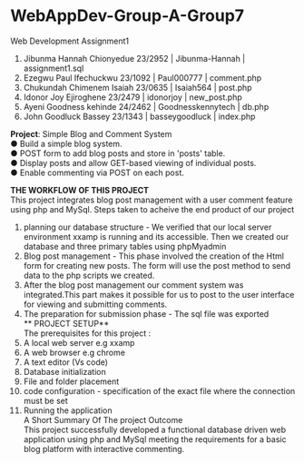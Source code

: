 # WebAppDev-Group-A-Group7  
Web Development Assignment1    
1. Jibunma Hannah Chionyedue    23/2952   | Jibunma-Hannah    |  assignment1.sql
2. Ezegwu Paul Ifechuckwu       23/1092   | Paul000777        |  comment.php    
3. Chukundah Chimenem Isaiah    23/0635   | Isaiah564         |  post.php
4. Idonor Joy Ejiroghene        23/2479   | idonorjoy         |  new_post.php
5. Ayeni Goodness kehinde       24/2462   | Goodnesskennytech |  db.php
6. John Goodluck Bassey         23/1343   | basseygoodluck    |  index.php
  
**Project**: Simple Blog and Comment System   
●   Build a simple blog system.   
●   POST form to add blog posts and store in 'posts' table.   
●   Display posts and allow GET-based viewing of individual posts.   
●   Enable commenting via POST on each post.    


**THE WORKFLOW OF THIS PROJECT**   
This project integrates blog post management with a user comment feature using php and MySql.
Steps taken to acheive the end product of our project  
1) planning our database structure - We verified that our local server environment xxamp is running and its accessible. Then we created our database and three primary tables using  phpMyadmin  
2) Blog post management - This phase involved the creation of the Html form for creating new posts. The form will use the post method to send data to the php scripts we created.  
3) After the blog post management our comment system was integrated.This part makes it possible for us to post to the user interface for viewing and submitting comments.
4) The preparation for submission phase - The sql file was exported  
** PROJECT SETUP**  
 The prerequisites for this project :  
 1) A local web server e.g xxamp  
 2) A web browser e.g chrome   
 3) A text editor (Vs code)  
 4) Database initialization  
 5) File and folder placement  
 6) code configuration - specification of the exact file where the connection must be set  
 7) Running the application   
 A Short Summary Of The project Outcome   
 This project successfully developed a functional database driven web application using php and MySql meeting the requirements for a basic blog platform with interactive commenting.  
